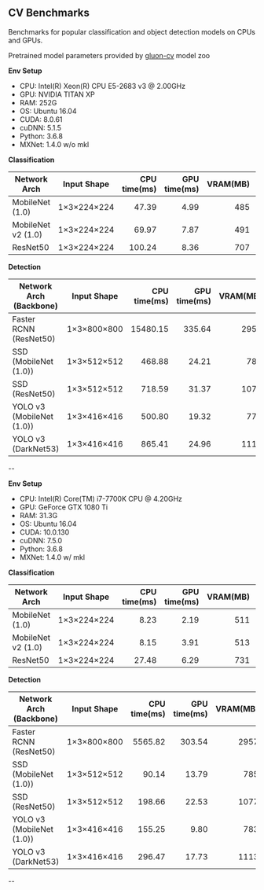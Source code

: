 ## CV Benchmarks

Benchmarks for popular classification and object detection models on CPUs and GPUs.

Pretrained model parameters provided by [gluon-cv] model zoo

**Env Setup**

* CPU: Intel(R) Xeon(R) CPU E5-2683 v3 @ 2.00GHz
* GPU: NVIDIA TITAN XP
* RAM: 252G
* OS: Ubuntu 16.04
* CUDA: 8.0.61
* cuDNN: 5.1.5
* Python: 3.6.8
* MXNet: 1.4.0 w/o mkl

**Classification**

| Network Arch | Input Shape | CPU time(ms) | GPU time(ms) | VRAM(MB) | Citation | 
| --- | --- | ---: | ---: | ---: | :---: |
| MobileNet (1.0) | 1$\times$3$\times$224$\times$224 | 47.39 | 4.99 | 485 | \[[1]\] |
| MobileNet v2 (1.0) | 1$\times$3$\times$224$\times$224 | 69.97 | 7.87 | 491 | \[[2]\] |
| ResNet50 | 1$\times$3$\times$224$\times$224 | 100.24 | 8.36 | 707 | \[[3]\] |

**Detection**

| Network Arch (Backbone) | Input Shape | CPU time(ms) | GPU time(ms) | VRAM(MB) | Citation | 
| --- | --- | ---: | ---: | ---: | :---: |
| Faster RCNN (ResNet50) | 1$\times$3$\times$800$\times$800 | 15480.15 | 335.64 | 2955 | \[[4]\] |
| SSD (MobileNet (1.0)) | 1$\times$3$\times$512$\times$512 | 468.88 | 24.21 | 783 | \[[5]\] |
| SSD (ResNet50) | 1$\times$3$\times$512$\times$512 | 718.59 | 31.37 | 1075 | \[[5]\] |
| YOLO v3 (MobileNet (1.0)) | 1$\times$3$\times$416$\times$416 | 500.80 | 19.32 | 779 | \[[6]\] |
| YOLO v3 (DarkNet53) | 1$\times$3$\times$416$\times$416 | 865.41 | 24.96 | 1115 | \[[6]\] |

--

**Env Setup**

* CPU: Intel(R) Core(TM) i7-7700K CPU @ 4.20GHz
* GPU: GeForce GTX 1080 Ti
* RAM: 31.3G
* OS: Ubuntu 16.04
* CUDA: 10.0.130
* cuDNN: 7.5.0
* Python: 3.6.8
* MXNet: 1.4.0 w/ mkl

**Classification**

| Network Arch | Input Shape | CPU time(ms) | GPU time(ms) | VRAM(MB) | Citation | 
| --- | --- | ---: | ---: | ---: | :---: |
| MobileNet (1.0) | 1$\times$3$\times$224$\times$224 | 8.23 | 2.19 | 511 | \[[1]\] |
| MobileNet v2 (1.0) | 1$\times$3$\times$224$\times$224 | 8.15 | 3.91 | 513 | \[[2]\] |
| ResNet50 | 1$\times$3$\times$224$\times$224 | 27.48 | 6.29 | 731 | \[[3]\] |

**Detection**

| Network Arch (Backbone) | Input Shape | CPU time(ms) | GPU time(ms) | VRAM(MB) | Citation | 
| --- | --- | ---: | ---: | ---: | :---: |
| Faster RCNN (ResNet50) | 1$\times$3$\times$800$\times$800 | 5565.82 | 303.54 | 2957 | \[[4]\] |
| SSD (MobileNet (1.0)) | 1$\times$3$\times$512$\times$512 | 90.14 | 13.79 | 785 | \[[5]\] |
| SSD (ResNet50) | 1$\times$3$\times$512$\times$512 | 198.66 | 22.53 | 1077 | \[[5]\] |
| YOLO v3 (MobileNet (1.0)) | 1$\times$3$\times$416$\times$416 | 155.25 | 9.80 | 783 | \[[6]\] |
| YOLO v3 (DarkNet53) | 1$\times$3$\times$416$\times$416 | 296.47 | 17.73 | 1113 | \[[6]\] |

--

[gluon-cv]:https://gluon-cv.mxnet.io
[1]:https://arxiv.org/abs/1704.04861
[2]:https://arxiv.org/abs/1801.04381
[3]:https://arxiv.org/abs/1512.03385
[4]:https://arxiv.org/abs/1506.01497
[5]:https://arxiv.org/abs/1512.02325
[6]:https://arxiv.org/abs/1804.02767
